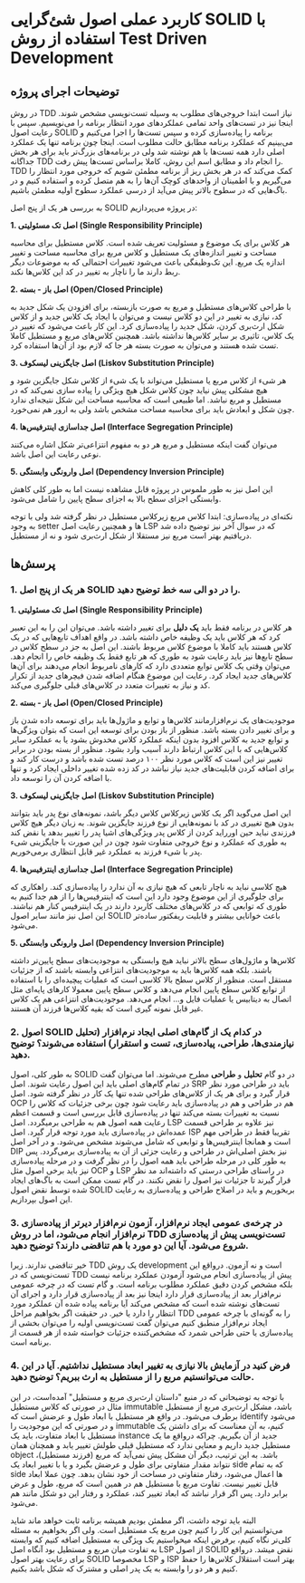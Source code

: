 # کاربرد عملی اصول شئ‌گرایی SOLID با استفاده از روش Test Driven Development
## توضیحات اجرای پروژه

در روش TDD نیاز است ابتدا خروجی‌های مطلوب به وسیله تست‌نویسی مشخص شوند. اینجا نیز در تست‌های واحد تمامی عملکردهای مورد انتظار برنامه را می‌نویسیم. سپس با رعایت اصول SOLID برنامه را پیاده‌سازی کرده و سپس تست‌ها را اجرا می‌کنیم و می‌بینیم که عملکرد برنامه مطابق حالت مطلوب است. اینجا چون برنامه تنها یک عملکرد اصلی دارد همه تست‌ها با هم نوشته شد ولی در برنامه‌های بزرگ‌تر باید برای هر بخش جداگانه TDD را انجام داد و مطابق اسم این روش، کاملا براساس تست‌ها پیش رفت. TDD کمک می‌کند که در هر بخش ریز از برنامه مطمئن شویم که خروجی مورد انتظار را می‌گیریم و با اطمینان از واحد‌های کوچک آن‌ها را به هم متصل کرده و استفاده کنیم و در باگ‌هایی که در سطوح بالاتر پیش می‌آید از درسی عملکرد سطوح اولیه مطمئن باشیم.

به بررسی هر یک از پنج اصل SOLID در پروژه می‌پردازیم:

**1. اصل تک مسئولیتی (Single Responsibility Principle)**

هر کلاس برای یک موضوع و مسئولیت تعریف شده است. کلاس مستطیل برای محاسبه مساحت و تغییر اندازه‌های یک مستطیل و کلاس مربع برای محاسبه مساحت و تغییر اندازه یک مربع. این تک‌وظیفگی باعث می‌شود تغییرات احتمالی که به موضوعات دیگر ربط دارند ما را ناچار به تغییر در کد این کلاس‌ها نکند.

**2.  اصل باز - بسته (Open/Closed Principle)**

 با طراحی کلاس‌های مستطیل و مربع به صورت بازبسته، برای افزودن یک شکل جدید به کد، نیازی به تغییر در این دو کلاس نیست و می‌توان با ایجاد یک کلاس جدید و از کلاس شکل ارث‌بری کردن، شکل جدید را پیاده‌سازی کرد. این کار باعث می‌شود که تغییر در یک کلاس، تاثیری بر سایر کلاس‌ها نداشته باشد. همچنین کلاس‌های مربع و مستطیل کاملا تست شده هستند و می‌توان به صورت بسته هر جا که لازم بود از آن‌ها استفاده کرد.

**3.  اصل جایگزینی لیسکوف (Liskov Substitution Principle)**

هر شیء از کلاس مربع یا مستطیل می‌تواند با یک شیء از کلاس شکل جایگزین شود و هیچ مشکلی پیش نیاید چون کلاس شکل هیچ ویژگی را پیاده سازی نمی‌کند که در مستطیل و مربع نباشد. اما طبیعی است که محاسبه مساحت این شکل نتیجه‌ای ندارد چون شکل و ابعادش باید برای محاسبه مساحت مشخص باشد ولی به ارور هم نمی‌خورد.

**4.  اصل جداسازی اینترفیس‌ها (Interface Segregation Principle)**

می‌توان گفت اینکه مستطیل و مربع هر دو به مفهوم انتزاعی‌تر شکل اشاره می‌کنند نوعی رعایت این اصل باشد.

**5.  اصل وارونگی وابستگی (Dependency Inversion Principle)**

این اصل نیز به طور ملموس در پروژه قابل مشاهده نیست اما به طور کلی کاهش وابستگی اجزای سطح بالا به اجزای سطح پایین را شامل می‌شود.

نکته‌ای در پیاده‌سازی: ابتدا کلاس مربع زیرکلاس مستطیل در نظر گرفته شد ولی با توجه به وجود setter ها و همچنین رعایت اصل LSP که در سوال آخر نیز توضیح داده شد دریافتیم بهتر است مربع نیز مستقلا از شکل ارث‌بری شود و نه از مستطیل.

## پرسش‌ها
### 1. هر یک از پنج اصل SOLID را در دو الی سه خط توضیح دهید.

**1. اصل تک مسئولیتی (Single Responsibility Principle)**

هر کلاس در برنامه فقط باید **یک دلیل** برای تغییر داشته باشد. می‌توان این را به این تعبیر کرد که هر کلاس باید یک وظیفه خاص داشته باشد. در واقع اهداف تابع‌هایی که در یک کلاس هستند باید کاملا با موضوع کلاس مربوط باشند. این اصل به جز در سطح کلاس در سطح تابع‌ها نیز باید رعایت شود به طوری که هر تابع فقط یک وظیفه خاص را انجام دهد. می‌توان وقتی یک کلاس توابع متعددی دارد که کارهای نامربوط انجام می‌دهند برای آن‌ها کلاس‌های جدید ایجاد کرد. رعایت این موضوع هنگام اضافه شدن فیچرهای جدید از تکرار کد و نیاز به تغییرات متعدد در کلاس‌های قبلی جلوگیری می‌کند.

**2.  اصل باز - بسته (Open/Closed Principle)**

 موجودیت‌های یک نرم‌افزارمانند کلاس‌ها و توابع و ماژول‌ها باید برای توسعه داده شدن باز و برای تغییر دادن بسته باشد. منظور از باز بودن برای توسعه این است که بتوان ویژگی‌ها و توابع جدید به کلاس افزود بدون اینکه عملکرد کلاس مخدوش بشود یا به عملکرد سایر کلاس‌هایی که با این کلاس ارتباط دارند آسیب وارد بشود. منظور از بسته بودن در برابر تغییر نیز این است که کلاس مورد نظر ۱۰۰ درصد تست شده باشد و درست کار کند و برای اضافه کردن قابلیت‌های جدید نیاز نباشد در کد زده شده تغییر داخلی ایجاد کرد و تنها با اضافه کردن آن را توسعه داد.
 
**3.  اصل جایگزینی لیسکوف (Liskov Substitution Principle)**

این اصل می‌گوید اگر یک کلاس زیرکلاس کلاس دیگر باشد، نمونه‌های نوع پدر باید بتوانند بدون هیچ تغییری در کد با نمونه‌هایی از نوع فرزند جایگزین شوند. به زبان دیگر هیچ کلاس فرزندی نباید حین اورراید کردن از کلاس پدر ویژگی‌های اشیا پدر را تغییر بدهد یا نقض کند به طوری که عملکرد و نوع خروجی متفاوت شود چون در این صورت با جایگزینی شیء پدر با شیء فرزند به عملکرد غیر قابل انتظاری برمی‌خوریم.

**4.  اصل جداسازی اینترفیس‌ها (Interface Segregation Principle)**

  هیچ کلاسی نباید به ناچار تابعی که هیچ نیازی به آن ندارد را پیاده‌سازی کند. راهکاری که برای جلوگیری از این موضوع وجود دارد این است که اینترفیس‌ها را از هم جدا کنیم به طوری که توابعی که در کلاس‌های مختلف کاربرد دارند در یک اینترفیس کنار هم نباشند. این اصل نیز مانند سایر اصول SOLID باعث خوانایی بیشتر و قابلیت ریفکتور ساده‌تر می‌شود.
  
**5.  اصل وارونگی وابستگی (Dependency Inversion Principle)**

کلاس‌ها و ماژول‌های سطح بالاتر نباید هیچ وابستگی به موجودیت‌های سطح پایین‌تر داشته باشند. بلکه همه کلاس‌ها باید به موجودیت‌های انتزاعی وابسته باشند که از جزئیات مستقل است. منظور از کلاس سطح بالا کلاسی است که عملیات پیچیده‌ای را با استفاده از توابع کلاس سطح پایین انجام می‌دهد و کلاس سطح پایین معمولا کارهای پایه‌ای مثل اتصال به دیتابیس یا عملیات فایل و... انجام می‌دهد. موجودیت‌های انتزاعی هم یک کلاس غیر قابل نمونه گیری است که بقیه کلاس‌ها فرزند آن هستند.


### 2. اصول SOLID در کدام یک از گام‌های اصلی ایجاد نرم‌افزار (تحلیل نیازمندی‌ها، طراحی، پیاده‌سازی، تست و استقرار) استفاده می‌شوند؟ توضیح دهید.

به طور کلی، اصول SOLID در دو گام **تحلیل** و **طراحی** مطرح می‌شوند. اما
می‌توان گفت در تمام گام‌های اصلی باید این اصول رعایت شوند. اصل SRP باید در طراحی مورد نظر قرار گیرد و برای هر یک از کلاس‌های طراحی شده تنها یک کار در نظر گرفته شود. اصل OCP هم در طراحی و هم در پیاده‌سازی باید رعایت شود چون برخی جزئیات که کلاس را نسبت به تغییرات بسته می‌کند تنها در پیاده‌سازی قابل بررسی است و قسمت اعظم رعایت همه اصول هم به طراحی برمیگردد. اصل LSP نیز علاوه بر طراحی قسمت عمده‌اش در پیاده‌سازی باید مورد توجه قرار گیرد. اصل ISP تقریبا فقط در طراحی مهم است و همانجا اینترفیس‌ها و توابعی که شامل می‌شوند مشخص می‌شود. و در آخر اصل DIP نیز بخش اصلی‌اش در طراحی و رعایت جزئی از آن به پیاده‌سازی برمی‌گردد.
پس به طور کلی در مرحله طراحی باید همه اصول را در نظر گرفت و در مرحله پیاده‌سازی نیز باید برخی اصول مثل OCP و LSP در راستای طراحی درستی که داشته‌اند مد نظر قرار گیرند تا جزئیات نیز اصول را نقض نکنند.
در گام تست ممکن است به باگ‌های ایجاد شده توسط نقض اصول SOLID بربخوریم و باید در اصلاح طراحی و پیاده‌سازی به رعایت این اصول بپردازیم.

### 3. در چرخه‌ی عمومی ایجاد نرم‌افزار، آزمون نرم‌افزار دیرتر از پیاده‌سازی نرم‌افزار انجام می‌شود، اما در روش TDD تست‌نویسی پیش از پیاده‌سازی شروع می‌شود. آیا این دو مورد با هم تناقضی دارند؟ توضیح دهید.

خیر تناقضی ندارند. زیرا TDD یک روش development است و نه آزمون. درواقع این تست‌نویسی که در TDD پیش از پیاده‌سازی انجام می‌شود آزمودن عملکرد برنامه نیست بلکه مشخص کردن دقیق عملکرد مطلوب برنامه است. و گام تست که در چرخه عمومی نرم‌افزار بعد از پیاده‌سازی قرار دارد اینجا نیز بعد از پیاده‌سازی قرار دارد و اجرای آن تست‌های نوشته شده است که مشخص می‌کند آیا برنامه پیاده شده آن عملکرد مورد انتظار را دارد یا خیر. در حقیقت اگر بخواهیم مراحل TDD را به گونه‌ای با چرخه عمومی ایجاد نرم‌افزار منطبق کنیم می‌توان گفت تست‌نویسی اولیه را می‌توان بخشی از پیاده‌سازی یا حتی طراحی شمرد که مشخص‌کننده جزئیات خواسته شده از هر قسمت از برنامه است.

### 4. فرض کنید در آزمایش بالا نیازی به تغییر ابعاد مستطیل نداشتیم. آیا در این حالت می‌توانستیم مربع را از مستطیل به ارث ببریم؟ توضیح دهید.

با توجه به توضیحاتی که در منبع "داستان ارث‌بری مربع و مستطیل" آمده‌است، در این مثال در صورتی که کلاس مستطیل immutable باشد، مشکل ارث‌بری مربع از مستطیل برطرف می‌شود. در واقع هر مستطیل با ابعاد طول و عرضش است که identify می‌شود و در صورتی که این موجودیت را immutable کنیم، به آن معناست که برای داشتن یک مستطیل با ابعاد متفاوت، باید یک instance جدید از آن بگیریم. چراکه درواقع ما یک مستطیل جدید داریم و معنایی ندارد که مستطیل قبلی طولش تغییر یابد و همچنان همان object باشد. به این ترتیب، دیگر آن مشکل پیش نمی‌آید که مربع (فرزند مستطیل)، نتواند مقدار متفاوتی برای طول و عرضش بگیرد و یا با تغییر ابعاد یک side که به تمام side ها اعمال می‌شود، رفتار متفاوتی در مساحت از خود نشان بدهد. چون عملا ابعاد قابل تغییر نیست. تفاوت مربع با مستطیل هم در همین است که مربع، طول و عرض برابر دارد. پس اگر قرار نباشد که ابعاد تغییر کند، عملکرد و رفتار این دو شکل مانند هم می‌شود.

البته باید توجه داشت،
اگر مطمئن بودیم همیشه برنامه ثابت خواهد ماند شاید می‌توانستیم این کار را کنیم چون مربع یک مستطیل است. ولی اگر بخواهیم به مسئله کلی‌تر نگاه کنیم، برفرض اینکه میخواستیم یک ویژگی به مستطیل اضافه کنیم که وابسته به تفاوت میان مربع و مستطیل بود آنگاه اصل LSP از اصول SOLID نقض میشد. درواقع برای رعایت بهتر اصول SOLID مخصوصا LSP و ISP بهتر است استقلال کلاس‌ها را حفظ کنیم و هر دو را وابسته به یک پدر اصلی و مشترک که شکل باشد بکنیم.
